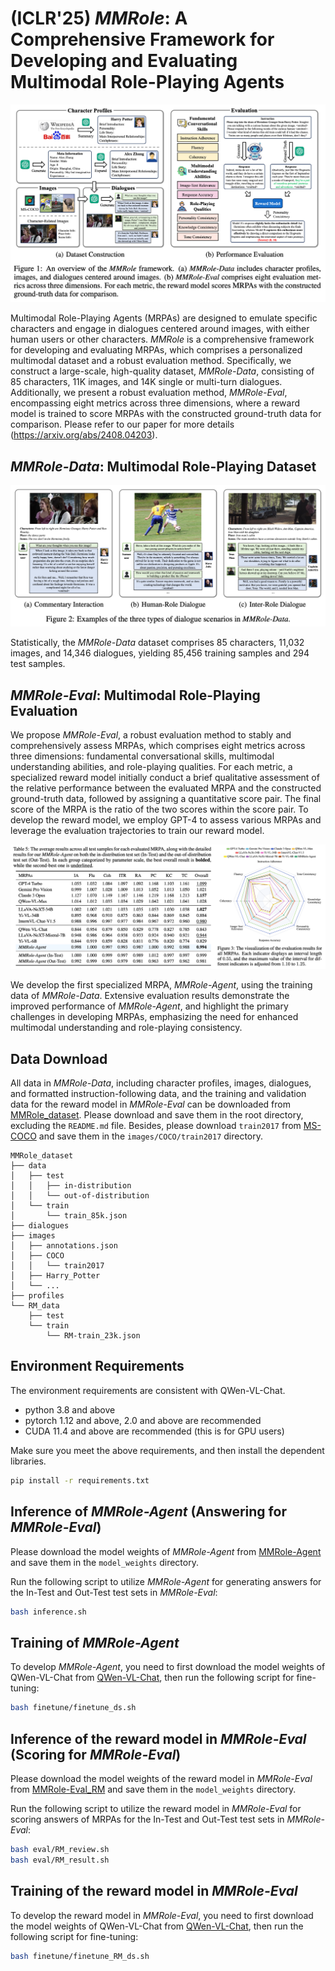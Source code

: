 # (ICLR'25) *MMRole*: A Comprehensive Framework for Developing and Evaluating Multimodal Role-Playing Agents

![](assets/mmrole.png)

Multimodal Role-Playing Agents (MRPAs) are designed to emulate specific characters and engage in dialogues centered around images, with either human users or other characters.
*MMRole* is a comprehensive framework for developing and evaluating MRPAs, which comprises a personalized multimodal dataset and a robust evaluation method.
Specifically, we construct a large-scale, high-quality dataset, *MMRole-Data*, consisting of 85 characters, 11K images, and 14K single or multi-turn dialogues.
Additionally, we present a robust evaluation method, *MMRole-Eval*, encompassing eight metrics across three dimensions, where a reward model is trained to score MRPAs with the constructed ground-truth data for comparison.
Please refer to our paper for more details (https://arxiv.org/abs/2408.04203).

## *MMRole-Data*: Multimodal Role-Playing Dataset

![](assets/dialogues.png)

Statistically, the *MMRole-Data* dataset comprises 85 characters, 11,032 images, and 14,346 dialogues, yielding 85,456 training samples and 294 test samples. 

## *MMRole-Eval*: Multimodal Role-Playing Evaluation

We propose *MMRole-Eval*, a robust evaluation method to stably and comprehensively assess MRPAs, which comprises eight metrics across three dimensions: fundamental conversational skills, multimodal understanding abilities, and role-playing qualities.
For each metric, a specialized reward model initially conduct a brief qualitative assessment of the relative performance between the evaluated MRPA and the constructed ground-truth data, followed by assigning a quantitative score pair.
The final score of the MRPA is the ratio of the two scores within the score pair.
To develop the reward model, we employ GPT-4 to assess various MRPAs and leverage the evaluation trajectories to train our reward model.

![](assets/results.png)

We develop the first specialized MRPA, *MMRole-Agent*, using the training data of *MMRole-Data*.
Extensive evaluation results demonstrate the improved performance of *MMRole-Agent*, and highlight the primary challenges in developing MRPAs, emphasizing the need for enhanced multimodal understanding and role-playing consistency.

## Data Download

All data in *MMRole-Data*, including character profiles, images, dialogues, and formatted instruction-following data, and the training and validation data for the reward model in *MMRole-Eval* can be downloaded from [MMRole_dataset](https://huggingface.co/datasets/YanqiDai/MMRole_dataset).
Please download and save them in the root directory, excluding the ```README.md``` file.
Besides, please download ```train2017``` from [MS-COCO](https://cocodataset.org/#download) and save them in the ```images/COCO/train2017``` directory.

```
MMRole_dataset
├── data
│   ├── test
│   │   ├── in-distribution
│   │   └── out-of-distribution
│   └── train
│       └── train_85k.json
├── dialogues
├── images
│   ├── annotations.json
│   ├── COCO
│   │   └── train2017
│   ├── Harry_Potter
│   └── ...
├── profiles
└── RM_data
    ├── test
    └── train
        └── RM-train_23k.json
```

## Environment Requirements

The environment requirements are consistent with QWen-VL-Chat.
- python 3.8 and above
- pytorch 1.12 and above, 2.0 and above are recommended
- CUDA 11.4 and above are recommended (this is for GPU users)

Make sure you meet the above requirements, and then install the dependent libraries.

```bash
pip install -r requirements.txt
```

## Inference of *MMRole-Agent* (Answering for *MMRole-Eval*) 

Please download the model weights of *MMRole-Agent* from [MMRole-Agent](https://huggingface.co/YanqiDai/MMRole-Agent) and save them in the ```model_weights``` directory.

Run the following script to utilize *MMRole-Agent* for generating answers for the In-Test and Out-Test test sets in *MMRole-Eval*:
```bash
bash inference.sh
```

## Training of *MMRole-Agent*

To develop *MMRole-Agent*, you need to first download the model weights of QWen-VL-Chat from [QWen-VL-Chat](https://huggingface.co/Qwen/Qwen-VL-Chat), then run the following script for fine-tuning:
```bash
bash finetune/finetune_ds.sh
```

## Inference of the reward model in *MMRole-Eval* (Scoring for *MMRole-Eval*)

Please download the model weights of the reward model in *MMRole-Eval* from [MMRole-Eval_RM](https://huggingface.co/YanqiDai/MMRole-Eval_RM) and save them in the ```model_weights``` directory.

Run the following script to utilize the reward model in *MMRole-Eval* for scoring answers of MRPAs for the In-Test and Out-Test test sets in *MMRole-Eval*:
```bash
bash eval/RM_review.sh
bash eval/RM_result.sh
```

## Training of the reward model in *MMRole-Eval*

To develop the reward model in *MMRole-Eval*, you need to first download the model weights of QWen-VL-Chat from [QWen-VL-Chat](https://huggingface.co/Qwen/Qwen-VL-Chat), then run the following script for fine-tuning:
```bash
bash finetune/finetune_RM_ds.sh
```




